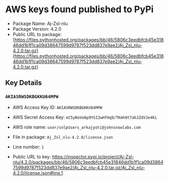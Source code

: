 # AWS keys found published to PyPi

* Package Name: Aj-Zsl-nlu
* Package Version: 4.2.0
* Public URL to package: [https://files.pythonhosted.org/packages/bb/46/5806c3eedbfcb45e31846dd1b1f1ca09d38647599d9787f523dd837e9ae2/Aj_Zsl_nlu-4.2.0.tar.gz](https://files.pythonhosted.org/packages/bb/46/5806c3eedbfcb45e31846dd1b1f1ca09d38647599d9787f523dd837e9ae2/Aj_Zsl_nlu-4.2.0.tar.gz)

## Key Details

### `AKIASRWSDKBGKKU64MPW`

* AWS Access Key ID: `AKIASRWSDKBGKKU64MPW`
* AWS Secret Access Key: `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` 
* AWS role name: `user/snlpUsers_arkajyoti@johnsnowlabs.com`
* File in package: `Aj_Zsl_nlu-4.2.0/license.json`
* Line number: `1`

* Public URL to key: https://inspector.pypi.io/project/Aj-Zsl-nlu/4.2.0/packages/bb/46/5806c3eedbfcb45e31846dd1b1f1ca09d38647599d9787f523dd837e9ae2/Aj_Zsl_nlu-4.2.0.tar.gz/Aj_Zsl_nlu-4.2.0/license.json#line.1



